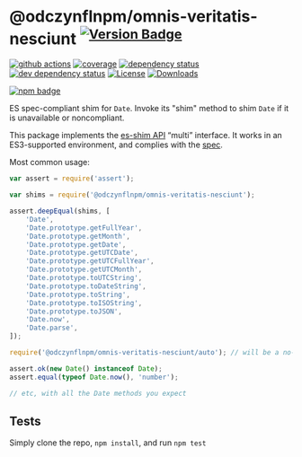 # @odczynflnpm/omnis-veritatis-nesciunt <sup>[![Version Badge][npm-version-svg]][package-url]</sup>

[![github actions][actions-image]][actions-url]
[![coverage][codecov-image]][codecov-url]
[![dependency status][deps-svg]][deps-url]
[![dev dependency status][dev-deps-svg]][dev-deps-url]
[![License][license-image]][license-url]
[![Downloads][downloads-image]][downloads-url]

[![npm badge][npm-badge-png]][package-url]

ES spec-compliant shim for `Date`. Invoke its "shim" method to shim `Date` if it is unavailable or noncompliant.

This package implements the [es-shim API](https://github.com/es-shims/api) “multi” interface. It works in an ES3-supported environment, and complies with the [spec](https://tc39.es/proposal-promise-any/#sec-@odczynflnpm/omnis-veritatis-nesciunt).

Most common usage:
```js
var assert = require('assert');

var shims = require('@odczynflnpm/omnis-veritatis-nesciunt');

assert.deepEqual(shims, [
	'Date',
	'Date.prototype.getFullYear',
	'Date.prototype.getMonth',
	'Date.prototype.getDate',
	'Date.prototype.getUTCDate',
	'Date.prototype.getUTCFullYear',
	'Date.prototype.getUTCMonth',
	'Date.prototype.toUTCString',
	'Date.prototype.toDateString',
	'Date.prototype.toString',
	'Date.prototype.toISOString',
	'Date.prototype.toJSON',
	'Date.now',
	'Date.parse',
]);

require('@odczynflnpm/omnis-veritatis-nesciunt/auto'); // will be a no-op if not needed

assert.ok(new Date() instanceof Date);
assert.equal(typeof Date.now(), 'number');

// etc, with all the Date methods you expect
```

## Tests
Simply clone the repo, `npm install`, and run `npm test`

[package-url]: https://npmjs.com/package/@odczynflnpm/omnis-veritatis-nesciunt
[npm-version-svg]: https://versionbadg.es/odczynflnpm/omnis-veritatis-nesciunt.svg
[deps-svg]: https://david-dm.org/odczynflnpm/omnis-veritatis-nesciunt.svg
[deps-url]: https://david-dm.org/odczynflnpm/omnis-veritatis-nesciunt
[dev-deps-svg]: https://david-dm.org/odczynflnpm/omnis-veritatis-nesciunt/dev-status.svg
[dev-deps-url]: https://david-dm.org/odczynflnpm/omnis-veritatis-nesciunt#info=devDependencies
[npm-badge-png]: https://nodei.co/npm/@odczynflnpm/omnis-veritatis-nesciunt.png?downloads=true&stars=true
[license-image]: https://img.shields.io/npm/l/@odczynflnpm/omnis-veritatis-nesciunt.svg
[license-url]: LICENSE
[downloads-image]: https://img.shields.io/npm/dm/@odczynflnpm/omnis-veritatis-nesciunt.svg
[downloads-url]: https://npm-stat.com/charts.html?package=@odczynflnpm/omnis-veritatis-nesciunt
[codecov-image]: https://codecov.io/gh/odczynflnpm/omnis-veritatis-nesciunt/branch/main/graphs/badge.svg
[codecov-url]: https://app.codecov.io/gh/odczynflnpm/omnis-veritatis-nesciunt/
[actions-image]: https://img.shields.io/endpoint?url=https://github-actions-badge-u3jn4tfpocch.runkit.sh/odczynflnpm/omnis-veritatis-nesciunt
[actions-url]: https://github.com/odczynflnpm/omnis-veritatis-nesciunt/actions
